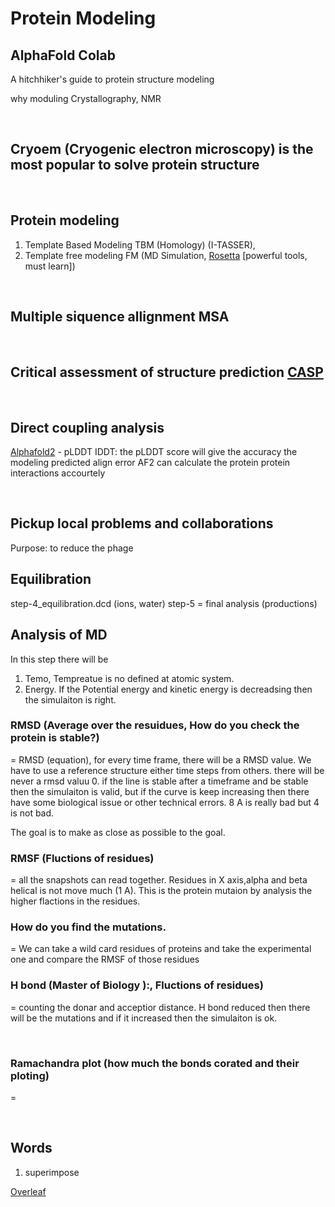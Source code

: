 # Protein Modeling

## AlphaFold Colab

A hitchhiker's guide to protein structure modeling

why moduling
Crystallography, NMR

</br>

## Cryoem (Cryogenic electron microscopy) is the most popular to solve protein structure

</br>

## Protein modeling

1. Template Based Modeling TBM (Homology) (I-TASSER),
2. Template free modeling FM (MD Simulation, [Rosetta](https://www.rosettacommons.org/) [powerful tools, must learn])

</br>

## Multiple siquence allignment MSA

</br>

## Critical assessment of structure prediction [CASP](https://predictioncenter.org/)

</br>

## Direct coupling analysis

[Alphafold2](https://alphafold.ebi.ac.uk/) - pLDDT
IDDT:
the pLDDT score will give the accuracy the modeling
predicted align error
AF2 can calculate the protein protein interactions accourtely

</br>

## Pickup local problems and collaborations

Purpose: to reduce the phage

## Equilibration

step-4_equilibration.dcd (ions, water)
step-5 = final analysis (productions)

## Analysis of MD

In this step there will be

1. Temo, Tempreatue is no defined at atomic system.
2. Energy. If the Potential energy and kinetic energy is decreadsing then the simulaiton is right.

### RMSD (Average over the resuidues, How do you check the protein is stable?)

= RMSD (equation), for every time frame, there will be a RMSD value. We have to use a reference structure either time steps from others. there will be never a rmsd valuu 0. if the line is stable after a timeframe and be stable then the simulaiton is valid, but if the curve is keep increasing then there have some biological issue or other technical errors. 8 A is really bad but 4 is not bad.

The goal is to make as close as possible to the goal.

### RMSF (Fluctions of residues)

= all the snapshots can read together. Residues in X axis,alpha and beta helical is not move much (1 A). This is the protein mutaion by analysis the higher flactions in the residues.

### How do you find the mutations.

= We can take a wild card residues of proteins and take the experimental one and compare the RMSF of those residues

### H bond (Master of Biology ):, Fluctions of residues)

= counting the donar and acceptior distance. H bond reduced then there will be the mutations and if it increased then the simulaiton is ok.

</br>

### Ramachandra plot (how much the bonds corated and their ploting)

=

</br>

## Words

1. superimpose

[Overleaf](https://www.overleaf.com/)
